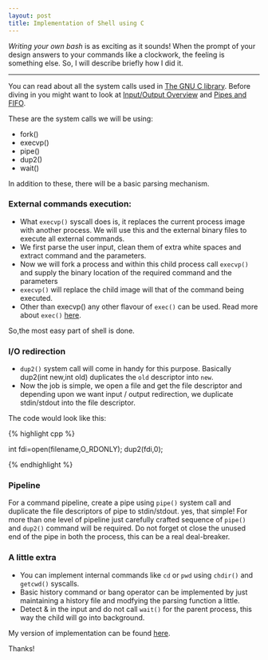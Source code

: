 ```yaml
---
layout: post
title: Implementation of Shell using C
---
```


*Writing your own bash* is as exciting as it sounds! When the prompt of your design answers to your commands like a clockwork, the feeling is something  else. So, I will describe briefly how I did it. 

-----

You can read about all the system calls used in [The GNU C library](http://www.gnu.org/software/libc/manual/html_node/index.html). Before diving in you might want to look at [Input/Output Overview](http://www.gnu.org/software/libc/manual/html_node/index.html#toc-Input_002fOutput-Overview) and [Pipes and FIFO](http://www.gnu.org/software/libc/manual/html_node/index.html#toc-Pipes-and-FIFOs-1).

These are the system calls we will be using:

* fork()
* execvp()
* pipe()
* dup2()
* wait()

In addition to these, there will be a basic parsing mechanism.

### External commands execution:

* What `execvp()` syscall does is, it replaces the current process image with another process. We will use this and the external binary files to execute all external commands.
* We first parse the user input, clean them of extra white spaces and extract command and the parameters.
* Now we will fork a process and within this child process call `execvp()` and supply the binary location of the required command and the parameters
* `execvp()` will replace the child image will that of the command being executed.
* Other than execvp() any other flavour of `exec()` can be used. Read more about `exec()` [here](http://pubs.opengroup.org/onlinepubs/009695399/functions/exec.html).

So,the most easy part of shell is done.

### I/O redirection

* `dup2()` system call will come in handy for this purpose. Basically dup2(int new,int old) duplicates the `old` descriptor into `new`.
* Now the job is simple, we open a file and get the file descriptor and depending upon we want input / output redirection, we duplicate stdin/stdout into the file descriptor.

The code would look like this: 

{% highlight cpp %}

int fdi=open(filename,O_RDONLY);
dup2(fdi,0);

{% endhighlight %}


### Pipeline

For a command pipeline, create a pipe using `pipe()` system call and duplicate the file descriptors of pipe to stdin/stdout. yes, that simple! For more than one level of pipeline just carefully crafted sequence of `pipe()` and `dup2()` command will be required. Do not forget ot close the unused end of the pipe in both the process, this can be a real deal-breaker.

### A little extra

* You can implement internal commands like `cd` or `pwd` using `chdir()` and `getcwd()` syscalls.
* Basic history command or bang operator can be implemented by just maintaining a history file and modfying the parsing function a little.
* Detect & in the input and do not call `wait()` for the parent process, this way the child will go into background.

My version of implementation can be found [here](https://github.com/dharakk/nutsh).


Thanks!
